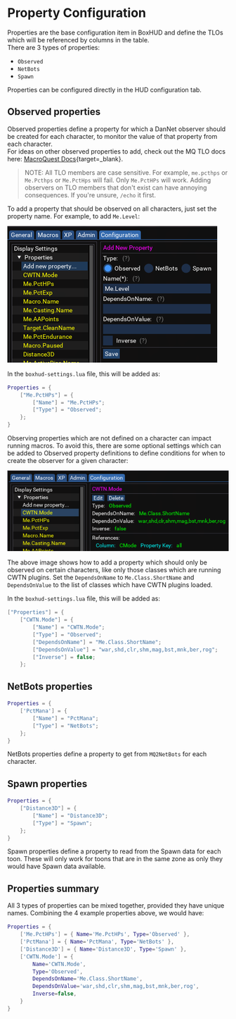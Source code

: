 # Property Configuration

Properties are the base configuration item in BoxHUD and define the TLOs which will be referenced by columns in the table.  
There are 3 types of properties:  

* `Observed`  
* `NetBots`  
* `Spawn`  

Properties can be configured directly in the HUD configuration tab.

## Observed properties

Observed properties define a property for which a DanNet observer should be created for each character, to monitor the value of that property from each character.  
For ideas on other observed properties to add, check out the MQ TLO docs here: [MacroQuest Docs](https://docs.macroquest.org/reference/top-level-objects/){target=_blank}.

> NOTE: All TLO members are case sensitive. For example, `me.pcthps` or `Me.Pcthps` or `Me.PctHps` will fail. Only `Me.PctHPs` will work. Adding observers on TLO members that don't exist can have annoying consequences. If you're unsure, `/echo` it first.

To add a property that should be observed on all characters, just set the property name. For example, to add `Me.Level`:

![](../../images/boxhud/addprop.png)

In the `boxhud-settings.lua` file, this will be added as:

```lua
Properties = {
    ["Me.PctHPs"] = {
        ["Name"] = "Me.PctHPs";
        ["Type"] = "Observed";
    };
}
```


Observing properties which are not defined on a character can impact running macros. To avoid this, there are some optional settings which can be added to Observed property definitions to define conditions for when to create the observer for a given character:

![](../../images/boxhud/complexprop.png)

The above image shows how to add a property which should only be observed on certain characters, like only those classes which are running CWTN plugins.
Set the `DependsOnName` to `Me.Class.ShortName` and `DependsOnValue` to the list of classes which have CWTN plugins loaded.

In the `boxhud-settings.lua` file, this will be added as:

```lua
["Properties"] = {
    ["CWTN.Mode"] = {
        ["Name"] = "CWTN.Mode";
        ["Type"] = "Observed";
        ["DependsOnName"] = "Me.Class.ShortName";
        ["DependsOnValue"] = "war,shd,clr,shm,mag,bst,mnk,ber,rog";
        ["Inverse"] = false;
    };
```

## NetBots properties

```lua
Properties = {
    ['PctMana'] = {
        ["Name"] = "PctMana";
        ["Type"] = "NetBots";
    };
}
```

NetBots properties define a property to get from `MQ2NetBots` for each character.

## Spawn properties

```lua
Properties = {
    ["Distance3D"] = {
        ["Name"] = "Distance3D";
        ["Type"] = "Spawn";
    };
}
```

Spawn properties define a property to read from the Spawn data for each toon. These will only work for toons that are in the same zone as only they would have Spawn data available.

## Properties summary

All 3 types of properties can be mixed together, provided they have unique names. Combining the 4 example properties above, we would have:

```lua
Properties = {
    ['Me.PctHPs'] = { Name='Me.PctHPs', Type='Observed' },
    ['PctMana'] = { Name='PctMana', Type='NetBots' },
    ['Distance3D'] = { Name='Distance3D', Type='Spawn' },
    ['CWTN.Mode'] = {
        Name='CWTN.Mode',
        Type='Observed',
        DependsOnName='Me.Class.ShortName',
        DependsOnValue='war,shd,clr,shm,mag,bst,mnk,ber,rog',
        Inverse=false,
    }
}
```